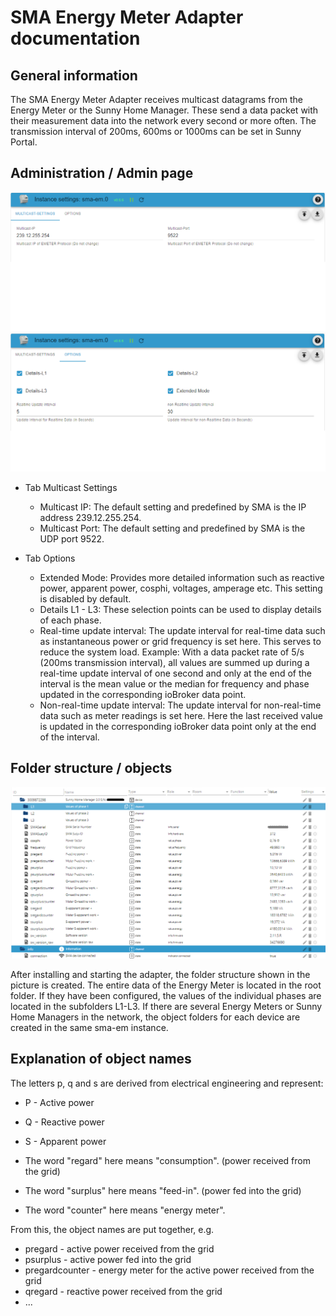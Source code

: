 
# SMA Energy Meter Adapter documentation

## General information

The SMA Energy Meter Adapter receives multicast datagrams from the Energy Meter or the Sunny Home Manager. These send a data packet with their measurement data into the network every second or more often. The transmission interval of 200ms, 600ms or 1000ms can be set in Sunny Portal.

## Administration / Admin page

![Adapter_admin_config](img/adminpage1-en.png)
![Adapter_admin_config2](img/adminpage2-en.png)

- Tab Multicast Settings
  - Multicast IP: The default setting and predefined by SMA is the IP address 239.12.255.254.
  - Multicast Port: The default setting and predefined by SMA is the UDP port 9522.

- Tab Options
  - Extended Mode: Provides more detailed information such as reactive power, apparent power, cosphi, voltages, amperage etc. This setting is disabled by default.
  - Details L1 - L3: These selection points can be used to display details of each phase.
  - Real-time update interval: The update interval for real-time data such as instantaneous power or grid frequency is set here. This serves to reduce the system load. Example: With a data packet rate of 5/s (200ms transmission interval), all values are summed up during a real-time update interval of one second and only at the end of the interval is the mean value or the median for frequency and phase updated in the corresponding ioBroker data point.
  - Non-real-time update interval: The update interval for non-real-time data such as meter readings is set here. Here the last received value is updated in the corresponding ioBroker data point only at the end of the interval.

## Folder structure / objects

![Adapter_overview](img/overview-en.png)

After installing and starting the adapter, the folder structure shown in the picture is created. The entire data of the Energy Meter is located in the root folder. If they have been configured, the values of the individual phases are located in the subfolders L1-L3.
If there are several Energy Meters or Sunny Home Managers in the network, the object folders for each device are created in the same sma-em instance.

## Explanation of object names

The letters p, q and s are derived from electrical engineering and represent:

- P - Active power
- Q - Reactive power
- S - Apparent power

- The word "regard" here means "consumption". (power received from the grid)
- The word "surplus" here means "feed-in". (power fed into the grid)
- The word "counter" here means "energy meter".

From this, the object names are put together, e.g.

- pregard - active power received from the grid
- psurplus - active power fed into the grid
- pregardcounter - energy meter for the active power received from the grid
- qregard - reactive power received from the grid
- ...

